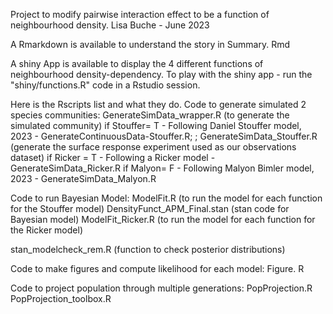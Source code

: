 Project to modify pairwise interaction effect to be a function of neighbourhood density. 
Lisa Buche - June 2023

A Rmarkdown is available to understand the story in Summary. Rmd

A shiny App is available to display the 4 different functions of neighbourhood density-dependency. To play with the shiny app - run the "shiny/functions.R" code in a Rstudio session. 

Here is the Rscripts list and what they do.
Code to generate simulated 2 species communities:
GenerateSimData_wrapper.R (to generate the simulated community)
if Stouffer= T - Following Daniel Stouffer model, 2023 - GenerateContinuousData-Stouffer.R; ; GenerateSimData_Stouffer.R (generate the surface response experiment used as our observations dataset)
if Ricker = T - Following a Ricker model - GenerateSimData_Ricker.R
if Malyon= F - Following Malyon Bimler model, 2023 - GenerateSimData_Malyon.R

Code to run Bayesian Model: 
ModelFit.R (to run the model for each function for the Stouffer model)
DensityFunct_APM_Final.stan (stan code for Bayesian model)
ModelFit_Ricker.R (to run the model for each function for the Ricker model)

stan_modelcheck_rem.R (function to check posterior distributions)

Code to make figures and compute likelihood for each model: 
Figure. R 

Code to project population through multiple generations: 
PopProjection.R 
PopProjection_toolbox.R 


